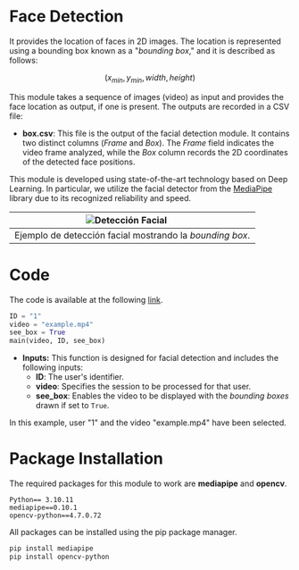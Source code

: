 Face Detection
===============
It provides the location of faces in 2D images. The location is represented using a bounding box known as a "*bounding box*," and it is described as follows:

$$(x_{min}, y_{min}, width, height)$$

This module takes a sequence of images (video) as input and provides the face location as output, if one is present. The outputs are recorded in a CSV file:

- **box.csv**: This file is the output of the facial detection module. It contains two distinct columns (*Frame* and *Box*). The *Frame* field indicates the video frame analyzed, while the *Box* column records the 2D coordinates of the detected face positions.

This module is developed using state-of-the-art technology based on Deep Learning. In particular, we utilize the facial detector from the [MediaPipe](https://developers.google.com/mediapipe/solutions/vision/face_detector#blazeface_full-range) library due to its recognized reliability and speed.

| &nbsp; &nbsp; &nbsp;&nbsp;&nbsp;&nbsp;&nbsp;&nbsp;&nbsp;&nbsp;&nbsp;&nbsp;&nbsp;&nbsp;&nbsp;&nbsp;&nbsp;&nbsp;&nbsp;&nbsp;&nbsp;&nbsp;&nbsp;&nbsp;&nbsp;&nbsp;&nbsp;&nbsp;![Detección Facial](https://github.com/BiDAlab/BIOPROCTORING/blob/main/Modules/Face_Detection/Videos/Deteccion_facial.gif)&nbsp; &nbsp; &nbsp;&nbsp;&nbsp;&nbsp;&nbsp;&nbsp;&nbsp;&nbsp;&nbsp;&nbsp;&nbsp;&nbsp;&nbsp;&nbsp;&nbsp;&nbsp;&nbsp;&nbsp;&nbsp;&nbsp;&nbsp;&nbsp;&nbsp;&nbsp;&nbsp;&nbsp;&nbsp;&nbsp;&nbsp;&nbsp;&nbsp; |
|:--:|
|Ejemplo de detección facial mostrando la *bounding box*.|

# Code

The code is available at the following [link](https://github.com/BiDAlab/BIOPROCTORING/blob/main/Modules/Face_Detection/Detector%20Facial/code_main.py). 

```python
ID = "1"
video = "example.mp4"
see_box = True
main(video, ID, see_box)
```

- **Inputs:** This function is designed for facial detection and includes the following inputs:
  - **ID**: The user's identifier.
  - **video**: Specifies the session to be processed for that user.
  - **see_box**: Enables the video to be displayed with the *bounding boxes* drawn if set to `True`.

In this example, user "1" and the video "example.mp4" have been selected.


# Package Installation

The required packages for this module to work are **mediapipe** and **opencv**.

```plaintext
Python== 3.10.11
mediapipe==0.10.1
opencv-python==4.7.0.72
```
All packages can be installed using the pip package manager.

```p
pip install mediapipe
pip install opencv-python
```
